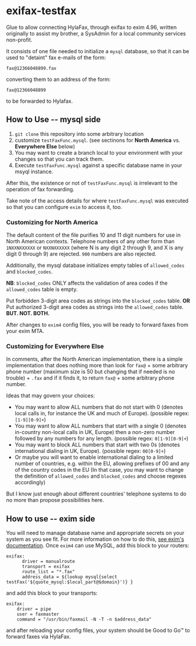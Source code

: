 # exifax-testfax
Glue to allow connecting HylaFax, through exifax to exim 4.96, written originally to assist my brother, a SysAdmin for a local community services non-profit.

It consists of one file needed to initialize a `mysql` database, so that it can be used to "detaint" fax e-mails of the form:
```
fax@12366048899.fax
```
converting them to an address of the form:
```
fax@12366048899
```
to be forwarded to Hylafax.

## How to Use -- mysql side

1. `git clone` this repository into some arbitrary location
2. customize `testFaxFunc.mysql`. (see sectinons for **North America** vs. **Everywhere Else** below)
3. You may want to create a branch local to your environment with your changes so that you can track them.
4. Execute `testFaxFunc.mysql` against a specific database name in your msyql instance.

After this, the existence or not of `testFaxFunc.mysql` is irrelevant to the operation of fax forwarding.

Take note of the access details for where `testFaxFunc.mysql` was executed so that you can configure `exim` to access it, too.

### Customizing for North America
The default content of the file purifies 10 and 11 digit numbers for use in North American contexts. Telephone numbers of any other form than `1NXXNXXXXXX` or `NXXNXXXXXX` (where N is any digit 2 through 9, and X is any digit 0 through 9) are rejected. `900` numbers are also rejected.

Additionally, the mysql database initializes empty tables of `allowed_codes` and `blocked_codes`.

**NB**: `blocked_codes` ONLY affects the validation of area codes if the `allowed_codes` table is empty.

Put forbidden 3-digit area codes as strings into the `blocked_codes` table. **OR**
Put authorized 3-digit area codes as strings into the `allowed_codes` table. **BUT. NOT. BOTH.**

After changes to `exim4` config files, you will be ready to forward faxes from your exim MTA.

### Customizing for Everywhere Else

In comments, after the North American implementation, there is a simple implementation that does nothing more than look for `fax@` + some arbitrary phone number (maximum size is 50 but changing that if needed is no trouble) + `.fax` and if it finds it, to return `fax@` + some arbitrary phone number.

Ideas that may govern your choices:
* You may want to allow ALL numbers that do not start with 0 (denotes local calls in, for instance the UK and much of Europe). (possible regex: `[1-9][0-9]+`)
* You may want to allow ALL numbers that start with a single 0 (denotes in-country non-local calls in UK, Europe) then a non-zero number followed by any numbers for any length. (possible regex: `0[1-9][0-9]+`)
* You may want to block ALL numbers that start with two 0s (denotes international dialing in UK, Europe). (possible regex: `00[0-9]+`)
* Or maybe you will want to enable international dialing to a limited number of countries, e.g. within the EU, allowing prefixes of 00 and any of the country codes in the EU (In that case, you may want to change the definition of `allowed_codes` and `blocked_codes` and choose regexes accordingly)

But I know just enough about different countries' telephone systems to do no more than propose possibilities here.

## How to use -- exim side

You will need to manage database name and appropriate secrets on your system as you see fit. For more information on how to do this, [see exim's documentation](https://www.exim.org/exim-html-current/doc/html/spec_html/ch-file_and_database_lookups.html#SECID72). Once `exim4` can use MySQL, add this block to your routers:

```
exifax:
      driver = manualroute
      transport = exifax
      route_list = "*.fax"
      address_data = ${lookup mysql{select testFax('${quote_mysql:$local_part@$domain}')} }
```

and add this block to your transports:

```
exifax:
    driver = pipe
    user = faxmaster
    command = "/usr/bin/faxmail -N -T -n $address_data"
```

and after reloading your config files, your system should be Good to Go™ to forward faxes via HylaFax.

